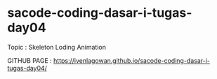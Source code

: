# sacode-coding-dasar-i-tugas-day04

Topic : Skeleton Loding Animation


GITHUB PAGE : https://ivenlagowan.github.io/sacode-coding-dasar-i-tugas-day04/